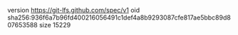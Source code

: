 version https://git-lfs.github.com/spec/v1
oid sha256:936f6a7b96fd400216056491c1def4a8b9293087cfe817ae5bbc89d807653588
size 15229
